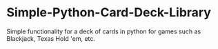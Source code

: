 # Simple-Python-Card-Deck-Library
Simple functionality for a deck of cards in python for games such as Blackjack, Texas Hold 'em, etc.
